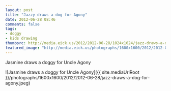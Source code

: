 ```yaml
---
layout: post
title: "Jazzy draws a dog for Agony"
date: 2012-06-28 08:46
comments: false
tags: 
- doggy
- kids drawing
thumbsrc: http://media.eick.us/2012/2012-06-28/1024x1024/jazz-draws-a-dog-for-agony.jpeg
featured_image: "http://media.eick.us/photographs/1600x1600/2012/2012-06-28/jazz-draws-a-dog-for-agony.jpeg"
---
```

Jasmine draws a doggy for Uncle Agony

![Jasmine draws a doggy for Uncle Agony]({{ site.mediaUrlRoot }}/photographs/1600x1600/2012/2012-06-28/jazz-draws-a-dog-for-agony.jpeg)

